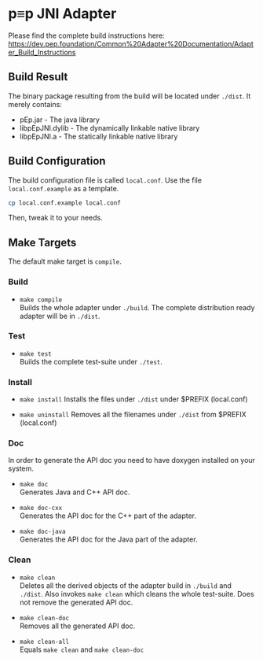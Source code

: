 # p≡p JNI Adapter

Please find the complete build instructions here:
https://dev.pep.foundation/Common%20Adapter%20Documentation/Adapter_Build_Instructions

## Build Result
The binary package resulting from the build will be located under `./dist`.
It merely contains:
* pEp.jar           - The java library
* libpEpJNI.dylib   - The dynamically linkable native library
* libpEpJNI.a       - The statically linkable native library

## Build Configuration

The build configuration file is called `local.conf`.
Use the file `local.conf.example` as a template.

```bash
cp local.conf.example local.conf
```

Then, tweak it to your needs.

## Make Targets

The default make target is `compile`.

### Build
* `make compile`   
  Builds the whole adapter under `./build`.
  The complete distribution ready adapter will be in `./dist`.

### Test
* `make test`   
  Builds the complete test-suite under `./test`.

### Install
* `make install`
  Installs the files under `./dist` under $PREFIX (local.conf)

* `make uninstall`
  Removes all the filenames under `./dist` from $PREFIX (local.conf)

### Doc
In order to generate the API doc you need to have doxygen installed on your system.

* `make doc`   
  Generates Java and C++ API doc.

* `make doc-cxx`   
  Generates the API doc for the C++ part of the adapter.

* `make doc-java`   
  Generates the API doc for the Java part of the adapter.

### Clean
* `make clean`   
  Deletes all the derived objects of the adapter build in `./build` and `./dist`.
  Also invokes `make clean` which cleans the whole test-suite.
  Does not remove the generated API doc.

* `make clean-doc`   
  Removes all the generated API doc.

* `make clean-all`   
  Equals `make clean` and `make clean-doc`


